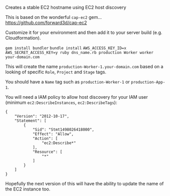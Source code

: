 
Creates a stable EC2 hostname using EC2 host discovery

This is based on the wonderful `cap-ec2` gem...
https://github.com/forward3d/cap-ec2

Customize it for your environment and then add it to your server build (e.g. Cloudformation).

`gem install bundler`
`bundle install`
`AWS_ACCESS_KEY_ID=x AWS_SECRET_ACCESS_KEY=y ruby dns_name.rb production Worker worker your-domain.com`

This will create the name `production-Worker-1.your-domain.com` based on a looking of specific `Role`, `Project` and `Stage` tags.

You should have a `Name` tag such as `production-Worker-1` or `production-App-1`.

You will need a IAM policy to allow host discovery for your IAM user (minimum `ec2:DescribeInstances`, `ec2:DescribeTags`):

```
{
    "Version": "2012-10-17",
    "Statement": [
        {
            "Sid": "Stmt1498026418000",
            "Effect": "Allow",
            "Action": [
                "ec2:Describe*"
            ],
            "Resource": [
                "*"
            ]
        }
    ]
}
```

Hopefully the next version of this will have the ability to update the name of the EC2 instance too.